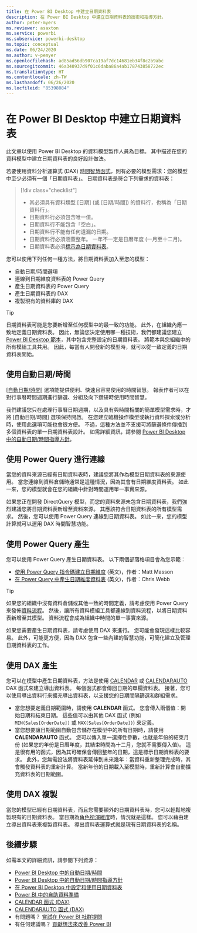 ```yaml
---
title: 在 Power BI Desktop 中建立日期資料表
description: 在 Power BI Desktop 中建立日期資料表的技術和指導方針。
author: peter-myers
ms.reviewer: asaxton
ms.service: powerbi
ms.subservice: powerbi-desktop
ms.topic: conceptual
ms.date: 06/24/2020
ms.author: v-pemyer
ms.openlocfilehash: ad85ad56db907ca19af7dc14681eb34f8c2b9abc
ms.sourcegitcommit: 46a340937d9f01c6daba86a4ab178743858722ec
ms.translationtype: HT
ms.contentlocale: zh-TW
ms.lasthandoff: 06/26/2020
ms.locfileid: "85398084"
---
```

# <a name="create-date-tables-in-power-bi-desktop"></a>在 Power BI Desktop 中建立日期資料表

此文章以使用 Power BI Desktop 的資料模型製作人員為目標。 其中描述在您的資料模型中建立日期資料表的良好設計做法。

若要使用資料分析運算式 (DAX) [時間智慧函式](/dax/time-intelligence-functions-dax)，則有必要的模型需求：您的模型中至少必須有一個「日期資料表」。 日期資料表是符合下列需求的資料表：

> [!div class="checklist"]
> - 其必須具有資料類型 [日期] (或 [日期/時間]) 的資料行，也稱為「日期資料行」。
> - 日期資料行必須包含唯一值。
> - 日期資料行不能包含「空白」。
> - 日期資料行不能有任何遺漏的日期。
> - 日期資料行必須涵蓋整年。 一年不一定是日曆年度 (一月至十二月)。
> - 日期資料表必須[標示為日期資料表](../transform-model/desktop-date-tables.md#setting-your-own-date-table)。

您可以使用下列任何一種方法，將日期資料表加入至您的模型：

- 自動日期/時間選項
- 連線到日期維度資料表的 Power Query
- 產生日期資料表的 Power Query
- 產生日期資料表的 DAX
- 複製現有的資料庫的 DAX

> [!TIP]
> 日期資料表可能是您要新增至任何模型中的最一致的功能。 此外，在組織內應一致地定義日期資料表。 因此，無論您決定使用哪一種技術，我們都建議您建立 [Power BI Desktop 範本](../create-reports/desktop-templates.md)，其中包含完整設定的日期資料表。 將範本與您組織中的所有模組工具共用。 因此，每當有人開發新的模型時，就可以從一致定義的日期資料表開始。

## <a name="use-auto-datetime"></a>使用自動日期/時間

[[自動日期/時間]](../transform-model/desktop-auto-date-time.md) 選項能提供便利、快速且容易使用的時間智慧。 報表作者可以在對行事曆時間週期進行篩選、分組及向下鑽研時使用時間智慧。

我們建議您只在處理行事曆日期週期，以及具有與時間相關的簡單模型需求時，才將 [自動日期/時間] 選項保持開啟。 在您建立臨機操作模型或執行資料探索或分析時，使用此選項可能也會很方便。 不過，這種方法並不支援可將篩選條件傳播到多個資料表的單一日期資料表設計。 如需詳細資訊，請參閱 [Power BI Desktop 中的自動日期/時間指導方針](auto-date-time.md)。

## <a name="connect-with-power-query"></a>使用 Power Query 進行連線

當您的資料來源已經有日期資料表時，建議您將其作為模型日期資料表的來源使用。 當您連線到資料倉儲時通常是這種情況，因為其會有日期維度資料表。 如此一來，您的模型就會在您的組織中針對時間運用單一事實來源。

如果您正在開發 DirectQuery 模型，而您的資料來源未包含日期資料表，我們強烈建議您將日期資料表新增至資料來源。 其應該符合日期資料表的所有模型需求。 然後，您可以使用 Power Query 連線到日期資料表。 如此一來，您的模型計算就可以運用 DAX 時間智慧功能。

## <a name="generate-with-power-query"></a>使用 Power Query 產生

您可以使用 Power Query 產生日期資料表。 以下兩個部落格項目會為您示範：

- [使用 Power Query 指令碼建立日期維度](https://www.mattmasson.com/2014/02/creating-a-date-dimension-with-a-power-query-script/) \(英文\)，作者：Matt Masson
- [在 Power Query 中產生日期維度資料表](https://blog.crossjoin.co.uk/2013/11/19/generating-a-date-dimension-table-in-power-query/) \(英文\)，作者：Chris Webb

> [!TIP]
> 如果您的組織中沒有資料倉儲或其他一致的時間定義，請考慮使用 Power Query 來發佈[資料流程](../transform-model/service-dataflows-overview.md)。 然後，讓所有資料模組工具都連線到資料流程，以將日期資料表新增至其模型。 資料流程會成為組織中時間的單一事實來源。

如果您需要產生日期資料表，請考慮使用 DAX 來進行。 您可能會發現這樣比較容易。 此外，可能更方便，因為 DAX 包含一些內建的智慧功能，可簡化建立及管理日期資料表的工作。

## <a name="generate-with-dax"></a>使用 DAX 產生

您可以在模型中產生日期資料表，方法是使用 [CALENDAR](/dax/calendar-function-dax) 或 [CALENDARAUTO](/dax/calendarauto-function-dax) DAX 函式來建立導出資料表。 每個函式都會傳回日期的單欄資料表。 接著，您可以使用導出資料行來擴充導出資料表，以支援您的日期間隔篩選和群組需求。

- 當您想要定義日期範圍時，請使用 **CALENDAR** 函式。 您會傳入兩個值：開始日期和結束日期。 這些值可以由其他 DAX 函式 (例如 `MIN(Sales[OrderDate])` 或 `MAX(Sales[OrderDate])`) 來定義。
- 當您想要讓日期範圍自動包含儲存在模型中的所有日期時，請使用 **CALENDARAUTO** 函式。 您可以傳入單一選擇性參數，也就是年份的結束月份 (如果您的年份是日曆年度，其結束時間為十二月，您就不需要傳入值)。 這是很有用的函式，因為其可確保會傳回整年的日期，這是標示日期資料表的要求。 此外，您無需設法將資料表延伸到未來幾年：當資料重新整理完成時，其會觸發資料表的重新計算。 當新年份的日期載入至模型時，重新計算會自動擴充資料表的日期範圍。

## <a name="clone-with-dax"></a>使用 DAX 複製

當您的模型已經有日期資料表，而且您需要額外的日期資料表時，您可以輕鬆地複製現有的日期資料表。 當日期為[角色扮演維度](star-schema.md#role-playing-dimensions)時，情況就是這樣。 您可以藉由建立導出資料表來複製資料表。 導出資料表運算式就是現有日期資料表的名稱。

## <a name="next-steps"></a>後續步驟

如需本文的詳細資訊，請參閱下列資源：

- [Power BI Desktop 中的自動日期/時間](../transform-model/desktop-auto-date-time.md)
- [Power BI Desktop 中的自動日期/時間指導方針](auto-date-time.md)
- [在 Power BI Desktop 中設定和使用日期資料表](../transform-model/desktop-date-tables.md)
- [Power BI 中的自助資料準備](../transform-model/service-dataflows-overview.md)
- [CALENDAR 函式 (DAX)](/dax/calendar-function-dax)
- [CALENDARAUTO 函式 (DAX)](/dax/calendarauto-function-dax)
- 有問題嗎？ [嘗試在 Power BI 社群提問](https://community.powerbi.com/)
- 有任何建議嗎？ [貢獻想法來改善 Power BI](https://ideas.powerbi.com/)
